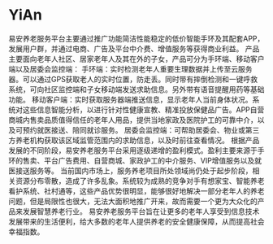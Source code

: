 # YiAn
易安养老服务平台主要通过推广功能简洁性能稳定的低价智能手环及其配套APP，发展用户群，并通过电商、广告及平台中介费、增值服务等获得商业利益。
产品主要面向老年人社区、居家老年人及其在外的子女，产品可分为手环端、移动客户端以及居委会监控端：
手环端：实时检测老年人重要生理数据并上传至云服务器。可以通过GPS获取老人的实时位置，防走丢。同时带有摔倒检测和一键呼救系统，可向社区监控端和子女移动端发送求助信息。另外带有语音提醒用药等基础功能。
移动客户端：实时获取服务器端推送信息，显示老年人当前身体状况。系统对这些信息智能分析，以进行针对性健康宣教、精准投放保健品广告。APP自营商城内售卖品质值得信任的老年人用品，提供当地家政及医院护工的可靠中介，以及可预约就医接送、陪同就诊服务。
居委会监控端：可帮助居委会、物业或第三方养老机构获取该区域监管范围内的求助信息，以及时前往查看情况。
根据产品发展的不同阶段，易安养老服务平台采用逐级递增的盈利模式。盈利主要来源于手环的售卖、平台广告费用、自营商城、家政护工的中介服务、VIP增值服务以及就医接送服务等。
当前国内市场上，服务养老项目所处领域尚仍处于起步阶段，相关资源分布零散，造成了许多乱象。系统较为成熟的竞争对手有想家宝、智能养老看护系统、社村通等，这些产品优势很明显，能够很好地解决一部分老年人的养老问题，但是局限性也很大，无法大面积地推广开来，故而需要一个更为大众化的产品来发展智慧养老行业。
易安养老服务平台旨在让更多的老年人享受到信息技术发展带来的生活便利，给大多数的老年人提供养老的安全健康保障，从而提高社会幸福指数。

